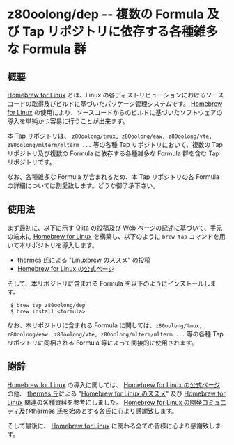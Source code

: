 # z80oolong/dep -- 複数の Formula 及び Tap リポジトリに依存する各種雑多な Formula 群

## 概要

[Homebrew for Linux][BREW] とは、Linux の各ディストリビューションにおけるソースコードの取得及びビルドに基づいたパッケージ管理システムです。 [Homebrew for Linux][BREW] の使用により、ソースコードからのビルドに基づいたソフトウェアの導入を単純かつ容易に行うことが出来ます。

本 Tap リポジトリは、 ```z80oolong/tmux, z80oolong/eaw, z80oolong/vte, z80oolong/mlterm/mlterm ...``` 等の各種 Tap リポジトリにおいて、複数の Tap リポジトリ及び複数の Formula に依存する各種雑多な Formula 群を含む Tap リポジトリです。

なお、各種雑多な Formula が含まれるため、本 Tap リポジトリの各 Formula の詳細については割愛致します。どうか御了承下さい。

## 使用法

まず最初に、以下に示す Qiita の投稿及び Web ページの記述に基づいて、手元の端末に [Homebrew for Linux][BREW] を構築し、以下のように  ```brew tap``` コマンドを用いて本リポジトリを導入します。

- [thermes 氏][THER]による "[Linuxbrew のススメ][THBR]" の投稿
- [Homebrew for Linux の公式ページ][BREW]

そして、本リポジトリに含まれる Formula を以下のようにインストールします。

```
 $ brew tap z80oolong/dep
 $ brew install <formula>
```

なお、本リポジトリに含まれる Formula に関しては、```z80oolong/tmux, z80oolong/eaw, z80oolong/vte, z80oolong/mlterm/mlterm ...``` 等の各種 Tap リポジトリに同梱される Formula 等によって間接的に使用されます。

## 謝辞

[Homebrew for Linux][BREW] の導入に関しては、 [Homebrew for Linux の公式ページ][BREW] の他、 [thermes 氏][THER]による "[Homebrew for Linux のススメ][THBR]" 及び [Homebrew for Linux][BREW] 関連の各種資料を参考にしました。 [Homebrew for Linux の開発コミュニティ][BREW]及び[thermes 氏][THER]を始めとする各氏に心より感謝致します。

そして最後に、 [Homebrew for Linux][BREW] に関わる全ての皆様に心より感謝致します。

<!-- 外部リンク一覧 -->

[BREW]:https://linuxbrew.sh/
[THER]:https://qiita.com/thermes
[THBR]:https://qiita.com/thermes/items/926b478ff6e3758ecfea
